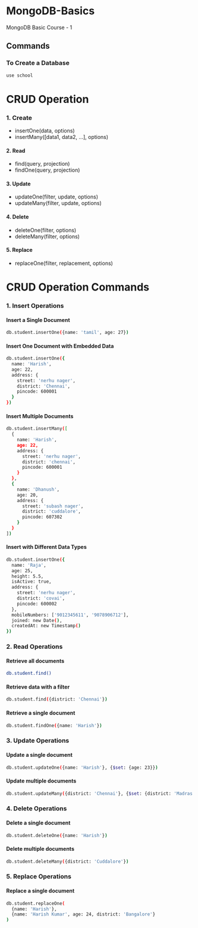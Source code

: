 # MongoDB-Basics
MongoDB Basic Course - 1

## Commands
### To Create a Database
```bash
use school
```

# CRUD Operation 

### 1. Create

- insertOne(data, options)
- insertMany([data1, data2, ...], options)

#### 2. Read
- find(query, projection)
- findOne(query, projection)

#### 3. Update
- updateOne(filter, update, options)
- updateMany(filter, update, options)

#### 4. Delete

- deleteOne(filter, options)
- deleteMany(filter, options)

#### 5. Replace

- replaceOne(filter, replacement, options)



# CRUD Operation Commands


### 1. Insert Operations

 #### Insert a Single Document

```bash
db.student.insertOne({name: 'tamil', age: 27})
```

#### Insert One Document with Embedded Data

```bash
db.student.insertOne({
  name: 'Harish',
  age: 22,
  address: {
    street: 'nerhu nager',
    district: 'Chennai',
    pincode: 600001
  }
})

```

#### Insert Multiple Documents

```bash
db.student.insertMany([
  {
    name: 'Harish',
    age: 22,
    address: {
      street: 'nerhu nager',
      district: 'chennai',
      pincode: 600001
    }
  },
  {
    name: 'Dhanush',
    age: 20,
    address: {
      street: 'subash nager',
      district: 'cuddalore',
      pincode: 607302
    }
  }
])

```
#### Insert with Different Data Types

```bash
db.student.insertOne({
  name: 'Raja',
  age: 25,
  height: 5.5,
  isActive: true,
  address: {
    street: 'nerhu nager',
    district: 'covai',
    pincode: 600002
  },
  mobileNumbers: ['9012345611', '9078906712'],
  joined: new Date(),
  createdAt: new Timestamp()
})

```


### 2. Read Operations

#### Retrieve all documents
```bash
db.student.find()
```

#### Retrieve data with a filter
```bash
db.student.find({district: 'Chennai'})
```

#### Retrieve a single document

```bash
db.student.findOne({name: 'Harish'})
```

### 3. Update Operations

#### Update a single document
```bash
db.student.updateOne({name: 'Harish'}, {$set: {age: 23}})
```

#### Update multiple documents
```bash
db.student.updateMany({district: 'Chennai'}, {$set: {district: 'Madras'}})
```

### 4. Delete Operations

#### Delete a single document
```bash
db.student.deleteOne({name: 'Harish'})
```

#### Delete multiple documents
```bash
db.student.deleteMany({district: 'Cuddalore'})
```

### 5. Replace Operations

#### Replace a single document
```bash
db.student.replaceOne(
  {name: 'Harish'},
  {name: 'Harish Kumar', age: 24, district: 'Bangalore'}
)
```









